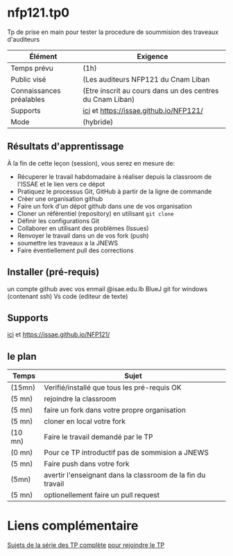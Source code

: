 # nfp121.tp0
Tp de prise en main pour tester la procedure de soummision des traveaux d'auditeurs

Élément                    | Exigence
---                     | ---
Temps prévu             | (1h)
Public visé             | (Les auditeurs NFP121 du Cnam Liban
Connaissances préalables | (Etre inscrit au cours dans un des centres du Cnam Liban)
Supports               | [ici](/nfp121.tp0) et https://issae.github.io/NFP121/
Mode          | (hybride)

## Résultats d'apprentissage

À la fin de cette leçon (session), vous serez en mesure de:

- Récuperer le travail habdomadaire à réaliser depuis la classroom de l'ISSAE et le lien vers ce dépot
- Pratiquez le processus Git, GitHub à partir de la ligne de commande
- Créer une organisation github
- Faire un fork d'un dépot github dans une de vos organisation
- Cloner un référentiel (repository) en utilisant `git clone`
- Définir les configurations Git
- Collaborer en utilisant des problèmes (Issues)
- Renvoyer le travail dans un de vos fork (push)
- soumettre les traveaux a la JNEWS
- Faire éventiellement pull des corrections

## Installer (pré-requis)

un compte github avec vos enmail @isae.edu.lb
BlueJ
git for windows (contenant ssh)
Vs code (editeur de texte)

## Supports

[ici](/nfp121.tp0) et https://issae.github.io/NFP121/

## le plan

Temps        | Sujet
---         | ---
(15mn)| Verifié/installé que tous les pré-requis OK
(5 mn)| rejoindre la classroom
(5 mn)| faire un fork dans votre propre organisation
(5 mn)|cloner en local votre fork
(10 mn)|Faire le travail demandé par le TP
(0 mn)| Pour ce TP introductif pas de sommision a JNEWS
(5 mn)| Faire push dans votre fork
(5mn)| avertir l'enseignant dans la classroom de la fin du travail
(5 mn) | optionellement faire un pull request


# Liens complémentaire

[Sujets de la série des TP complète](https://issae.github.io/NFP121/TP/)
[pour rejoindre le TP]()
